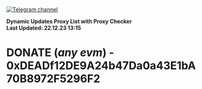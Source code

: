 [![Telegram channel](https://img.shields.io/endpoint?url=https://runkit.io/damiankrawczyk/telegram-badge/branches/master?url=https://t.me/n4z4v0d)](https://t.me/n4z4v0d) 

**Dynamic Updates Proxy List with Proxy Checker**  
**Last Updated: 22.12.23 13:15**

# DONATE (_any evm_) - 0xDEADf12DE9A24b47Da0a43E1bA70B8972F5296F2
